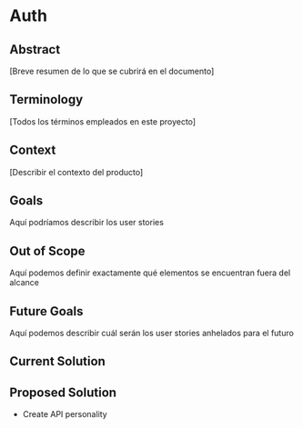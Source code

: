 # Auth #

## Abstract ##
[Breve resumen de lo que se cubrirá en el documento]

## Terminology ##
[Todos los términos empleados en este proyecto]

## Context ##
[Describir el contexto del producto]

## Goals ##
Aquí podríamos describir los user stories

## Out of Scope ##
Aquí podemos definir exactamente qué elementos se encuentran fuera del alcance

## Future Goals ##
Aquí podemos describir cuál serán los user stories anhelados para el futuro

## Current Solution ##


## Proposed Solution ##
* Create API personality
